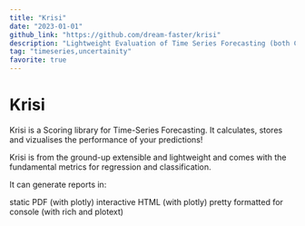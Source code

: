```yaml
---
title: "Krisi"
date: "2023-01-01"
github_link: "https://github.com/dream-faster/krisi"
description: "Lightweight Evaluation of Time Series Forecasting (both Classification and Regression) with powerful static (pdf) and dynamic (html) Reporting. Supports evaluation of metrics over time."
tag: "timeseries,uncertainity"
favorite: true
---
```


# Krisi

Krisi is a Scoring library for Time-Series Forecasting. It calculates, stores and vizualises the performance of your predictions!

Krisi is from the ground-up extensible and lightweight and comes with the fundamental metrics for regression and classification.

It can generate reports in:

static PDF (with plotly)
interactive HTML (with plotly)
pretty formatted for console (with rich and plotext)
